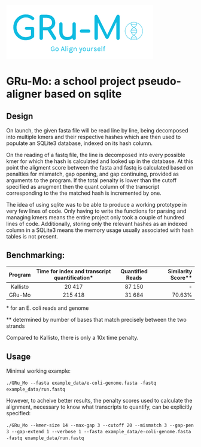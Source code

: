 ![GRu-Mo](img/logo.png)

# GRu-Mo: a school project pseudo-aligner based on sqlite

## Design
On launch, the given fasta file will be read line by line, being decomposed into multiple kmers and their respective hashes which are then used to populate an SQLite3 database, indexed on its hash column.

On the reading of a fastq file, the line is decomposed into every possible kmer for which the hash is calculated and looked up in the database. At this point the aligment score between the fasta and fastq is calculated based on penalties for mismatch, gap opening, and gap continuing, provided as arguments to the program. If the total penalty is lower than the cutoff specified as arugment then the quant column of the transcript corresponding to the the matched hash is incremented by one.

The idea of using sqlite was to be able to produce a working prototype in very few lines of code. Only having to write the functions for parsing and managing kmers means the entire project only took a couple of hundred lines of code. Additionally, storing only the relevant hashes as an indexed column in a SQLite3 means the memory usage usually associated with hash tables is not present.


## Benchmarking:

| Program  | Time for index and transcript quantification*     | Quantified Reads | Similarity Score\** |
|:--------:|:-------------------------------------------------:|:----------------:|--------:|
| Kallisto |                   20 417                          |     87 150       |  - |
| GRu-Mo   |                  215 418                          |     31 684       |  70.63%|

\* for an E. coli reads and genome

\** determined by number of bases that match precisely between the two strands

Compared to Kallisto, there is only a 10x time penalty.

## Usage
Minimal working example:

`./GRu_Mo --fasta example_data/e-coli-genome.fasta -fastq example_data/run.fastq`

However, to acheive better results, the penalty scores used to calculate the alignment, necessary to know what transcripts to quantify, can be explicitly specified:

`./GRu_Mo --kmer-size 14 --max-gap 3 --cutoff 20 --mismatch 3 --gap-pen 3 --gap-extend 1 --verbose 1 --fasta example_data/e-coli-genome.fasta -fastq example_data/run.fastq`
